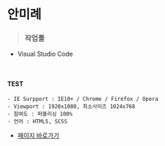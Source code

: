 # 안미례
 > ### 작업툴
  - Visual Studio Code
<br>

#### TEST
    - IE Surpport : IE10+ / Chrome / Firefox / Opera
    - Viewport : 1920x1080, 최소사이즈 1024x768
    - 참여도 : 퍼블리싱 100%
    - 언어 : HTML5, SCSS
    
 - [페이지 바로가기](https://annette-an.github.io/utility/THEGEM)
